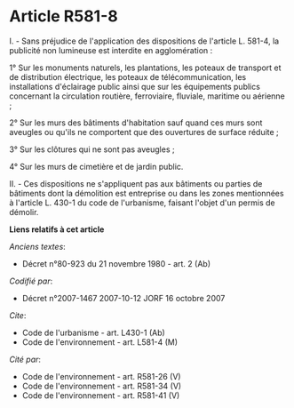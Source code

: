 # Article R581-8

I. - Sans préjudice de l'application des dispositions de l'article L. 581-4, la publicité non lumineuse est interdite en
agglomération :

1° Sur les monuments naturels, les plantations, les poteaux de transport et de distribution électrique, les poteaux de
télécommunication, les installations d'éclairage public ainsi que sur les équipements publics concernant la circulation
routière, ferroviaire, fluviale, maritime ou aérienne ;

2° Sur les murs des bâtiments d'habitation sauf quand ces murs sont aveugles ou qu'ils ne comportent que des ouvertures de
surface réduite ;

3° Sur les clôtures qui ne sont pas aveugles ;

4° Sur les murs de cimetière et de jardin public.

II. - Ces dispositions ne s'appliquent pas aux bâtiments ou parties de bâtiments dont la démolition est entreprise ou dans
les zones mentionnées à l'article L. 430-1 du code de l'urbanisme, faisant l'objet d'un permis de démolir.

**Liens relatifs à cet article**

_Anciens textes_:

  - Décret n°80-923 du 21 novembre 1980 - art. 2 (Ab)

_Codifié par_:

  - Décret n°2007-1467 2007-10-12 JORF 16 octobre 2007

_Cite_:

  - Code de l'urbanisme - art. L430-1 (Ab)
  - Code de l'environnement - art. L581-4 (M)

_Cité par_:

  - Code de l'environnement - art. R581-26 (V)
  - Code de l'environnement - art. R581-34 (V)
  - Code de l'environnement - art. R581-41 (V)
